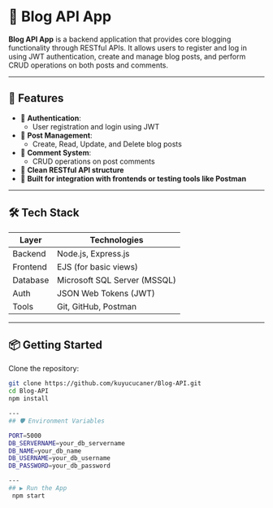 # 📝 Blog API App

**Blog API App** is a backend application that provides core blogging functionality through RESTful APIs. It allows users to register and log in using JWT authentication, create and manage blog posts, and perform CRUD operations on both posts and comments.

---

## 🎯 Features

- 🔐 **Authentication**:
  - User registration and login using JWT
- 📰 **Post Management**:
  - Create, Read, Update, and Delete blog posts
- 💬 **Comment System**:
  - CRUD operations on post comments
- 📂 **Clean RESTful API structure**
- 📡 **Built for integration with frontends or testing tools like Postman**

---

## 🛠️ Tech Stack

| Layer         | Technologies                        |
|---------------|-------------------------------------|
| Backend       | Node.js, Express.js                 |
| Frontend      | EJS (for basic views)               |
| Database      | Microsoft SQL Server (MSSQL)        |
| Auth          | JSON Web Tokens (JWT)               |
| Tools         | Git, GitHub, Postman                |

---
## 📦 Getting Started

Clone the repository:

```bash
git clone https://github.com/kuyucucaner/Blog-API.git
cd Blog-API
npm install

---
## 🛡️ Environment Variables

PORT=5000
DB_SERVERNAME=your_db_servername
DB_NAME=your_db_name
DB_USERNAME=your_db_username
DB_PASSWORD=your_db_password

---
## ▶️ Run the App
 npm start

